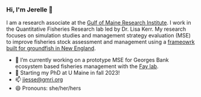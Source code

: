 ### Hi, I'm Jerelle 👋

I am a research associate at the [Gulf of Maine Research Institute](https://gmri.org/). I work in the Quantitative Fisheries Research lab led by Dr. Lisa Kerr. My research focuses on simulation studies and management strategy evaluation (MSE) to improve fisheries stock assessment and management using a [frameowrk built for groundfish in New England](https://github.com/lkerr/groundfish-MSE).


- 🔭 I’m currently working on a prototype MSE for Georges Bank ecosystem based fisheries management with the [Fay lab](http://www.smast.umassd.edu/lab_fay/).
- 🌱 Starting my PhD at U Maine in fall 2023!
- 📫 jjesse@gmri.org
- 😄 Pronouns: she/her/hers


